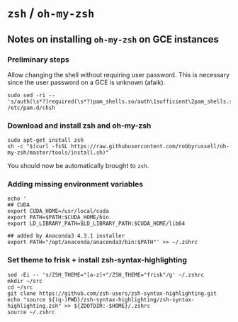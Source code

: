 # `zsh` / `oh-my-zsh`

## Notes on installing `oh-my-zsh` on GCE instances

### Preliminary steps

Allow changing the shell without requiring user password.
This is necessary since the user password on a GCE is unknown (afaik).

```(shell)
sudo sed -ri -- 's/auth(\s*?)required(\s*?)pam_shells.so/auth\1sufficient\2pam_shells.so/g' /etc/pam.d/chsh
```

### Download and install zsh and oh-my-zsh

```(shell)
sudo apt-get install zsh
sh -c "$(curl -fsSL https://raw.githubusercontent.com/robbyrussell/oh-my-zsh/master/tools/install.sh)"
```

You should now be automatically brought to `zsh`.

### Adding missing environment variables

```(shell)
echo '
## CUDA
export CUDA_HOME=/usr/local/cuda
export PATH=$PATH:$CUDA_HOME/bin
export LD_LIBRARY_PATH=$LD_LIBRARY_PATH:$CUDA_HOME/lib64

## added by Anaconda3 4.3.1 installer
export PATH="/opt/anaconda/anaconda3/bin:$PATH"' >> ~/.zshrc
```

### Set theme to frisk + install zsh-syntax-highlighting

```(shell)
sed -Ei -- 's/ZSH_THEME="[a-z]+"/ZSH_THEME="frisk"/g' ~/.zshrc
mkdir ~/src
cd ~/src
git clone https://github.com/zsh-users/zsh-syntax-highlighting.git
echo "source ${(q-)PWD}/zsh-syntax-highlighting/zsh-syntax-highlighting.zsh" >> ${ZDOTDIR:-$HOME}/.zshrc
source ~/.zshrc
```
